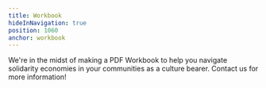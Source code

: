 ```yaml
---
title: Workbook
hideInNavigation: true
position: 1060
anchor: workbook
---
```


We're in the midst of making a PDF Workbook to help you navigate solidarity economies in your communities as a culture bearer. Contact us for more information!
